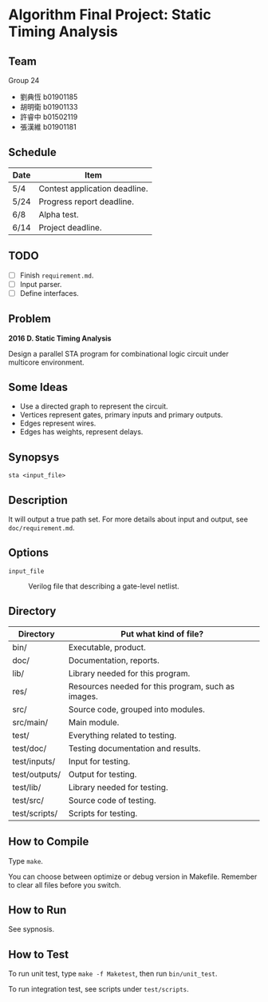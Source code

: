 # Algorithm Final Project: Static Timing Analysis

## Team

Group 24

-   劉典恆 b01901185
-   胡明衛 b01901133
-   許睿中 b01502119
-   張漢維 b01901181

## Schedule

Date  |Item
----- |----
5/4   |Contest application deadline.
5/24  |Progress report deadline.
6/8   |Alpha test.
6/14  |Project deadline.

## TODO

- [ ] Finish `requirement.md`.
- [ ] Input parser.
- [ ] Define interfaces.

## Problem

**2016 D. Static Timing Analysis**

Design a parallel STA program for combinational logic circuit under
multicore environment.

## Some Ideas

-   Use a directed graph to represent the circuit.
-   Vertices represent gates, primary inputs and primary outputs.
-   Edges represent wires.
-   Edges has weights, represent delays.

## Synopsys

```
sta <input_file>
```

## Description

It will output a true path set. For more details about input and output,
see `doc/requirement.md`.

## Options

<dl>

<dt><code>input_file</code></dt>
<dd><p>Verilog file that describing a gate-level netlist.</p></dd>

</dl>

## Directory

Directory      |Put what kind of file?
-------------- |--------------------------------------------------
bin/           |Executable, product.
doc/           |Documentation, reports.
lib/           |Library needed for this program.
res/           |Resources needed for this program, such as images.
src/           |Source code, grouped into modules.
src/main/      |Main module.
test/          |Everything related to testing.
test/doc/      |Testing documentation and results.
test/inputs/   |Input for testing.
test/outputs/  |Output for testing.
test/lib/      |Library needed for testing.
test/src/      |Source code of testing.
test/scripts/  |Scripts for testing.

## How to Compile

Type `make`.

You can choose between optimize or debug version in Makefile. Remember
to clear all files before you switch.

## How to Run

See sypnosis.

## How to Test

To run unit test, type `make -f Maketest`, then run `bin/unit_test`.

To run integration test, see scripts under `test/scripts`.

